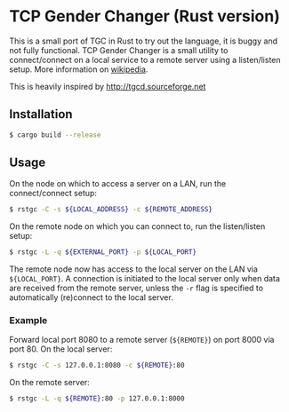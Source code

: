 # TCP Gender Changer (Rust version)

This is a small port of TGC in Rust to try out the language, it is buggy and not fully functional.
TCP Gender Changer is a small utility to connect/connect on a local service to a remote server using a listen/listen setup. 
More information on [wikipedia](https://en.wikipedia.org/wiki/TCP_Gender_Changer).

This is heavily inspired by http://tgcd.sourceforge.net

## Installation

```bash
$ cargo build --release
```

## Usage

On the node on which to access a server on a LAN, run the connect/connect setup:
```bash
$ rstgc -C -s ${LOCAL_ADDRESS} -c ${REMOTE_ADDRESS}
```

On the remote node on which you can connect to, run the listen/listen setup:
```bash
$ rstgc -L -q ${EXTERNAL_PORT} -p ${LOCAL_PORT}
```

The remote node now has access to the local server on the LAN via `${LOCAL_PORT}`. A connection is initiated to the local server only when data are received from the remote server, unless the `-r` flag is specified to automatically (re)connect to the local server.


### Example

Forward local port 8080 to a remote server (`${REMOTE}`) on port 8000 via port 80. 
On the local server:
```bash
$ rstgc -C -s 127.0.0.1:8080 -c ${REMOTE}:80
```

On the remote server:
```bash
$ rstgc -L -q ${REMOTE}:80 -p 127.0.0.1:8000
```
